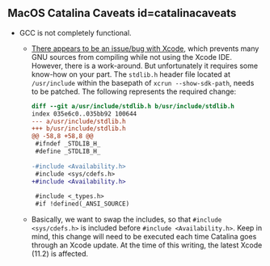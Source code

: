 ## MacOS Catalina Caveats id=catalinacaveats

- GCC is not completely functional.

  - [There appears to be an issue/bug with Xcode](https://gcc.gnu.org/bugzilla/show_bug.cgi?id=90835), which prevents many GNU sources from compiling while not using the Xcode IDE. However, there is a work-around. But unfortunately it requires some know-how on your part. The `stdlib.h` header file located at `/usr/include` within the basepath of `xcrun --show-sdk-path`, needs to be patched. The following represents the required change:
  
    ```diff
    diff --git a/usr/include/stdlib.h b/usr/include/stdlib.h
    index 035e6c0..035bb92 100644
    --- a/usr/include/stdlib.h
    +++ b/usr/include/stdlib.h
    @@ -58,8 +58,8 @@
     #ifndef _STDLIB_H_
     #define _STDLIB_H_
     
    -#include <Availability.h>
     #include <sys/cdefs.h>
    +#include <Availability.h>
     
     #include <_types.h>
     #if !defined(_ANSI_SOURCE)
    ```

  - Basically, we want to swap the includes, so that `#include <sys/cdefs.h>` is included before `#include <Availability.h>`. Keep in mind, this change will need to be executed each time Catalina goes through an Xcode update. At the time of this writing, the latest Xcode (11.2) is affected.
